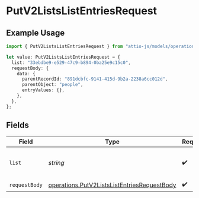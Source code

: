 # PutV2ListsListEntriesRequest

## Example Usage

```typescript
import { PutV2ListsListEntriesRequest } from "attio-js/models/operations";

let value: PutV2ListsListEntriesRequest = {
  list: "33ebdbe9-e529-47c9-b894-0ba25e9c15c0",
  requestBody: {
    data: {
      parentRecordId: "891dcbfc-9141-415d-9b2a-2238a6cc012d",
      parentObject: "people",
      entryValues: {},
    },
  },
};
```

## Fields

| Field                                                                                                      | Type                                                                                                       | Required                                                                                                   | Description                                                                                                | Example                                                                                                    |
| ---------------------------------------------------------------------------------------------------------- | ---------------------------------------------------------------------------------------------------------- | ---------------------------------------------------------------------------------------------------------- | ---------------------------------------------------------------------------------------------------------- | ---------------------------------------------------------------------------------------------------------- |
| `list`                                                                                                     | *string*                                                                                                   | :heavy_check_mark:                                                                                         | N/A                                                                                                        | 33ebdbe9-e529-47c9-b894-0ba25e9c15c0                                                                       |
| `requestBody`                                                                                              | [operations.PutV2ListsListEntriesRequestBody](../../models/operations/putv2listslistentriesrequestbody.md) | :heavy_check_mark:                                                                                         | N/A                                                                                                        |                                                                                                            |